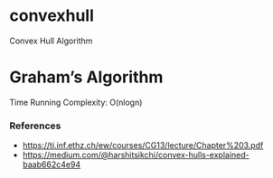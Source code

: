 # convexhull
Convex Hull Algorithm

# Graham’s Algorithm

Time Running Complexity: O(nlogn)


### References
 * https://ti.inf.ethz.ch/ew/courses/CG13/lecture/Chapter%203.pdf
 * https://medium.com/@harshitsikchi/convex-hulls-explained-baab662c4e94
